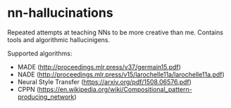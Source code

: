# nn-hallucinations

Repeated attempts at teaching NNs to be more creative than me. Contains tools and algorithmic hallucinigens. 

Supported algorithms:
- MADE (http://proceedings.mlr.press/v37/germain15.pdf)
- NADE (http://proceedings.mlr.press/v15/larochelle11a/larochelle11a.pdf)
- Neural Style Transfer (https://arxiv.org/pdf/1508.06576.pdf)
- CPPN (https://en.wikipedia.org/wiki/Compositional_pattern-producing_network)
